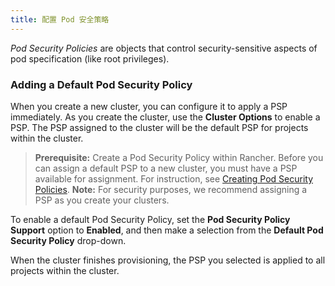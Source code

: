 ```yaml
---
title: 配置 Pod 安全策略
---
```


_Pod Security Policies_ are objects that control security-sensitive aspects of pod specification (like root privileges).

### Adding a Default Pod Security Policy

When you create a new cluster, you can configure it to apply a PSP immediately. As you create the cluster, use the **Cluster Options** to enable a PSP. The PSP assigned to the cluster will be the default PSP for projects within the cluster.

> **Prerequisite:**
> Create a Pod Security Policy within Rancher. Before you can assign a default PSP to a new cluster, you must have a PSP available for assignment. For instruction, see [Creating Pod Security Policies](/docs/admin-settings/pod-security-policies/).
> **Note:**
> For security purposes, we recommend assigning a PSP as you create your clusters.

To enable a default Pod Security Policy, set the **Pod Security Policy Support** option to **Enabled**, and then make a selection from the **Default Pod Security Policy** drop-down.

When the cluster finishes provisioning, the PSP you selected is applied to all projects within the cluster.

